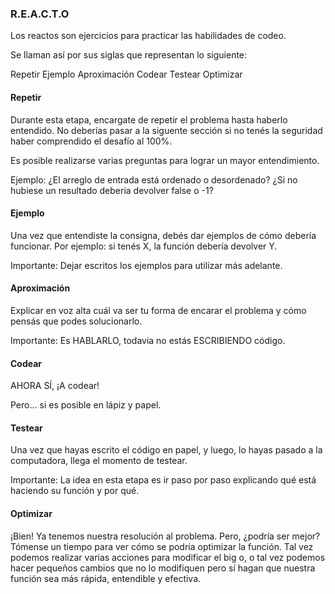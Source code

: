 ### R.E.A.C.T.O

Los reactos son ejercicios para practicar las habilidades de codeo.

Se llaman así por sus siglas que representan lo siguiente:


Repetir
Ejemplo
Aproximación
Codear
Testear
Optimizar


#### Repetir
Durante esta etapa, encargate de repetir el problema hasta haberlo entendido. No deberías pasar a la siguente sección si no tenés la seguridad haber comprendido el desafío al 100%.

Es posible realizarse varias preguntas para lograr un mayor entendimiento.

Ejemplo: ¿El arreglo de entrada está ordenado o desordenado? ¿Si no hubiese un resultado deberia devolver false o -1?

#### Ejemplo
Una vez que entendiste la consigna, debés dar ejemplos de cómo debería funcionar. Por ejemplo: si tenés X, la función debería devolver Y.

Importante: Dejar escritos los ejemplos para utilizar más adelante.

#### Aproximación
Explicar en voz alta cuál va ser tu forma de encarar el problema y cómo pensás que podes solucionarlo.

Importante: Es HABLARLO, todavia no estás ESCRIBIENDO código.

#### Codear
AHORA SÍ, ¡A codear!

Pero... si es posible en lápiz y papel.

#### Testear
Una vez que hayas escrito el código en papel, y luego, lo hayas pasado a la computadora, llega el momento de testear.

Importante: La idea en esta etapa es ir paso por paso explicando qué está haciendo su función y por qué.

#### Optimizar
¡Bien! Ya tenemos nuestra resolución al problema. Pero, ¿podría ser mejor? Tómense un tiempo para ver cómo se podría optimizar la función. Tal vez podemos realizar varias acciones para modificar el big o, o tal vez podemos hacer pequeños cambios que no lo modifiquen pero sí hagan que nuestra función sea más rápida, entendible y efectiva.